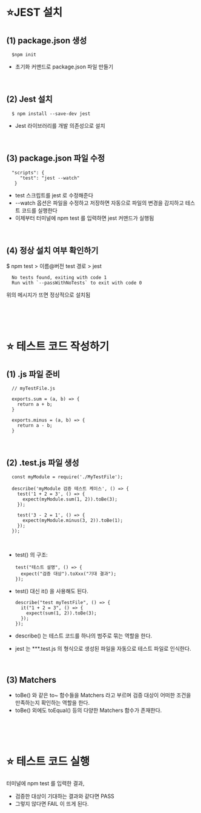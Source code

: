 ⭐JEST 설치
======


(1) package.json 생성
----

      $npm init
- 초기화 커맨드로 package.json 파일 만들기

</br>


(2) Jest 설치
----

      $ npm install --save-dev jest
- Jest 라이브러리를 개발 의존성으로 설치

</br>

(3) package.json 파일 수정
----

      "scripts": {
         "test": "jest --watch"
       }
 
- test 스크립트를 jest 로 수정해준다
- --watch 옵션은 파일을 수정하고 저장하면 자동으로 파일의 변경을 감지하고 테스트 코드를 실행한다
- 이제부터 터미널에 npm test 를 입력하면 jest 커맨드가 실행됨


</br>


(4) 정상 설치 여부 확인하기
----

$ npm test
      > 이름@버전 test 경로
      > jest

      No tests found, exiting with code 1
      Run with `--passWithNoTests` to exit with code 0

위의 메시지가 뜨면 정상적으로 설치됨

</br>
</br>
</br>


⭐ 테스트 코드 작성하기
====

(1) .js 파일 준비
----

      // myTestFile.js

      exports.sum = (a, b) => {
        return a + b;
      }

      exports.minus = (a, b) => {
        return a - b;
      }


</br>


(2) .test.js 파일 생성
----

      const myModule = require('./MyTestFile');

      describe('myModule 검증 테스트 케이스', () => {
        test('1 + 2 = 3', () => {
          expect(myModule.sum(1, 2)).toBe(3);
        });

        test('3 - 2 = 1', () => {
          expect(myModule.minus(3, 2)).toBe(1);
        });
      });


</br>


- test() 의 구조:

      test("테스트 설명", () => {
        expect("검증 대상").toXxx("기대 결과");
      });


- test() 대신 it() 을 사용해도 된다.

      describe("test myTestFile", () => {
        it("1 + 2 = 3", () => {
          expect(sum(1, 2)).toBe(3);
        });
      });


- describe() 는 테스트 코드를 하나의 범주로 묶는 역할을 한다.
- jest 는  ***.test.js 의 형식으로 생성된 파일을 자동으로 테스트 파일로 인식한다.


</br>


(3) Matchers
----

- toBe() 와 같은 to~ 함수들을 Matchers 라고 부르며 검증 대상이 어떠한 조건을 만족하는지 확인하는 역할을 한다.
- toBe() 외에도 toEqual() 등의 다양한 Matchers 함수가 존재한다.



</br>
</br>
</br>



⭐ 테스트 코드 실행
====

터미널에 npm test 를 입력한 결과,

- 검증한 대상이 기대하는 결과와 같다면 PASS
- 그렇지 않다면 FAIL 이 뜨게 된다.




